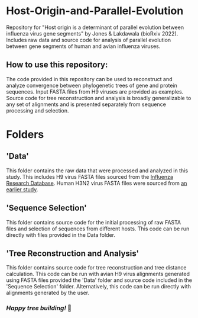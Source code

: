 # Host-Origin-and-Parallel-Evolution
Repository for "Host origin is a determinant of parallel evolution between influenza virus gene segments" by Jones &amp; Lakdawala (bioRxiv 2022). Includes raw data and source code for analysis of parallel evolution between gene segments of human and avian influenza viruses.
## How to use this repository:
The code provided in this repository can be used to reconstruct and analyze convergence between phylogenetic trees of gene and protein sequences. Input FASTA files from H9 viruses are provided as examples. Source code for tree reconstruction and analysis is broadly generalizable to any set of alignments and is presented separately from sequence processing and selection. 
# Folders
## 'Data'
This folder contains the raw data that were processed and analyzed in this study. This includes H9 virus FASTA files sourced from the [Influenza Research Database](https://www.fludb.org/). Human H3N2 virus FASTA files were sourced from [an earlier study](https://github.com/Lakdawala-Lab/Parallel-Evolution-Of-Influenza-Viral-RNA/tree/main/Preprocessed%20FASTA%20Files/H3N2%20Virus%20Sequences).
## 'Sequence Selection'
This folder contains source code for the initial processing of raw FASTA files and selection of sequences from different hosts. This code can be run directly with files provided in the Data folder.
## 'Tree Reconstruction and Analysis'
This folder contains source code for tree reconstruction and tree distance calculation. This code can be run with avian H9 virus alignments generated using FASTA files provided the 'Data' folder and source code included in the 'Sequence Selection' folder. Alternatively, this code can be run directly with alignments generated by the user.

### *Happy tree building!* 🧬
